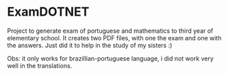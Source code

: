 # ExamDOTNET

Project to generate exam of portuguese and mathematics to third year of elementary school.
It creates two PDF files, with one the exam and one with the answers.
Just did it to help in the study of my sisters :)

Obs: it only works for brazillian-portuguese language, i did not work very well in the translations.
